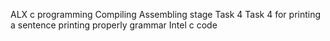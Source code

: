  ALX c programming 
Compiling
Assembling stage
 Task 4
 Task 4 for printing a sentence
printing properly grammar
Intel c code
